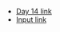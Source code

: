 - [Day 14 link](https://adventofcode.com/2021/day/14)
- [Input link](https://adventofcode.com/2021/day/14/input)
